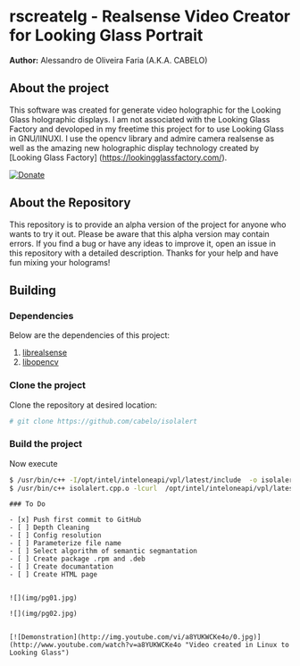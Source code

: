 # rscreatelg - Realsense Video Creator for Looking Glass Portrait

**Author:** Alessandro de Oliveira Faria (A.K.A. CABELO)

## About the project

This software was created for generate video holographic for the Looking Glass holographic displays. I am not associated with the Looking Glass Factory and devoloped in my freetime this project for to use Looking Glass in GNU/lINUXI. I use the opencv library and admire camera realsense as well as the amazing new holographic display technology created by [Looking Glass Factory] (https://lookingglassfactory.com/).

[![Donate](https://www.paypalobjects.com/en_US/i/btn/btn_donateCC_LG.gif)](https://www.paypal.com/cgi-bin/webscr?cmd=_s-xclick&hosted_button_id=EW4QKQ89PLRLJ)

## About the Repository
This repository is to provide an alpha version of the project for anyone who wants to try it out. Please be aware that this alpha version may contain errors. If you find a bug or have any ideas to improve it, open an issue in this repository with a detailed description. Thanks for your help and have fun mixing your holograms! 


## Building 

### Dependencies

Below are the dependencies of this project: 

1. [librealsense](https://github.com/IntelRealSense/librealsense)
1. [libopencv](https://github.com/opencv/opencv/)

### Clone the project

Clone the repository at desired location:

``` bash
# git clone https://github.com/cabelo/isolalert
```

### Build the project

Now execute 


``` bash
$ /usr/bin/c++ -I/opt/intel/inteloneapi/vpl/latest/include  -o isolalert.cpp.o  -c isolalert.cpp
$ /usr/bin/c++ isolalert.cpp.o -lcurl  /opt/intel/inteloneapi/vpl/latest/lib/libopencv_world.so -o isolalert 

```


```
### To Do

- [x] Push first commit to GitHub
- [ ] Depth Cleaning
- [ ] Config resolution
- [ ] Parameterize file name
- [ ] Select algorithm of semantic segmantation
- [ ] Create package .rpm and .deb
- [ ] Create documantation 
- [ ] Create HTML page


![](img/pg01.jpg)

![](img/pg02.jpg)


[![Demonstration](http://img.youtube.com/vi/a8YUKWCKe4o/0.jpg)](http://www.youtube.com/watch?v=a8YUKWCKe4o "Video created in Linux to Looking Glass")
